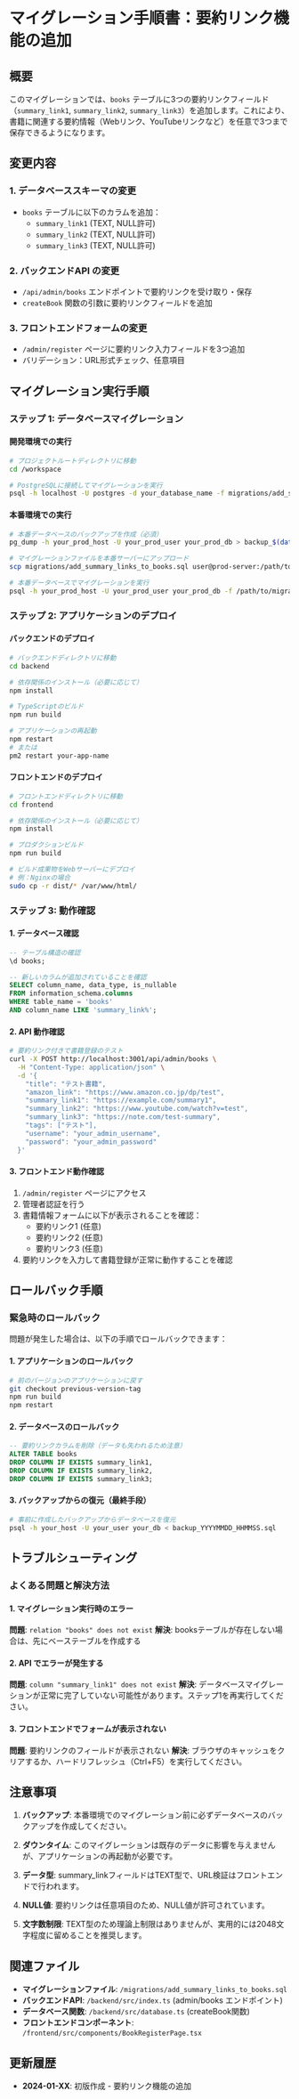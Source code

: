 # マイグレーション手順書：要約リンク機能の追加

## 概要
このマイグレーションでは、`books` テーブルに3つの要約リンクフィールド（`summary_link1`, `summary_link2`, `summary_link3`）を追加します。これにより、書籍に関連する要約情報（Webリンク、YouTubeリンクなど）を任意で3つまで保存できるようになります。

## 変更内容

### 1. データベーススキーマの変更
- `books` テーブルに以下のカラムを追加：
  - `summary_link1` (TEXT, NULL許可)
  - `summary_link2` (TEXT, NULL許可)  
  - `summary_link3` (TEXT, NULL許可)

### 2. バックエンドAPI の変更
- `/api/admin/books` エンドポイントで要約リンクを受け取り・保存
- `createBook` 関数の引数に要約リンクフィールドを追加

### 3. フロントエンドフォームの変更
- `/admin/register` ページに要約リンク入力フィールドを3つ追加
- バリデーション：URL形式チェック、任意項目

## マイグレーション実行手順

### ステップ 1: データベースマイグレーション

#### 開発環境での実行
```bash
# プロジェクトルートディレクトリに移動
cd /workspace

# PostgreSQLに接続してマイグレーションを実行
psql -h localhost -U postgres -d your_database_name -f migrations/add_summary_links_to_books.sql
```

#### 本番環境での実行
```bash
# 本番データベースのバックアップを作成（必須）
pg_dump -h your_prod_host -U your_prod_user your_prod_db > backup_$(date +%Y%m%d_%H%M%S).sql

# マイグレーションファイルを本番サーバーにアップロード
scp migrations/add_summary_links_to_books.sql user@prod-server:/path/to/migrations/

# 本番データベースでマイグレーションを実行
psql -h your_prod_host -U your_prod_user your_prod_db -f /path/to/migrations/add_summary_links_to_books.sql
```

### ステップ 2: アプリケーションのデプロイ

#### バックエンドのデプロイ
```bash
# バックエンドディレクトリに移動
cd backend

# 依存関係のインストール（必要に応じて）
npm install

# TypeScriptのビルド
npm run build

# アプリケーションの再起動
npm restart
# または
pm2 restart your-app-name
```

#### フロントエンドのデプロイ
```bash
# フロントエンドディレクトリに移動
cd frontend

# 依存関係のインストール（必要に応じて）
npm install

# プロダクションビルド
npm run build

# ビルド成果物をWebサーバーにデプロイ
# 例：Nginxの場合
sudo cp -r dist/* /var/www/html/
```

### ステップ 3: 動作確認

#### 1. データベース確認
```sql
-- テーブル構造の確認
\d books;

-- 新しいカラムが追加されていることを確認
SELECT column_name, data_type, is_nullable 
FROM information_schema.columns 
WHERE table_name = 'books' 
AND column_name LIKE 'summary_link%';
```

#### 2. API 動作確認
```bash
# 要約リンク付きで書籍登録のテスト
curl -X POST http://localhost:3001/api/admin/books \
  -H "Content-Type: application/json" \
  -d '{
    "title": "テスト書籍",
    "amazon_link": "https://www.amazon.co.jp/dp/test",
    "summary_link1": "https://example.com/summary1",
    "summary_link2": "https://www.youtube.com/watch?v=test",
    "summary_link3": "https://note.com/test-summary",
    "tags": ["テスト"],
    "username": "your_admin_username",
    "password": "your_admin_password"
  }'
```

#### 3. フロントエンド動作確認
1. `/admin/register` ページにアクセス
2. 管理者認証を行う
3. 書籍情報フォームに以下が表示されることを確認：
   - 要約リンク1 (任意)
   - 要約リンク2 (任意) 
   - 要約リンク3 (任意)
4. 要約リンクを入力して書籍登録が正常に動作することを確認

## ロールバック手順

### 緊急時のロールバック
問題が発生した場合は、以下の手順でロールバックできます：

#### 1. アプリケーションのロールバック
```bash
# 前のバージョンのアプリケーションに戻す
git checkout previous-version-tag
npm run build
npm restart
```

#### 2. データベースのロールバック
```sql
-- 要約リンクカラムを削除（データも失われるため注意）
ALTER TABLE books 
DROP COLUMN IF EXISTS summary_link1,
DROP COLUMN IF EXISTS summary_link2,
DROP COLUMN IF EXISTS summary_link3;
```

#### 3. バックアップからの復元（最終手段）
```bash
# 事前に作成したバックアップからデータベースを復元
psql -h your_host -U your_user your_db < backup_YYYYMMDD_HHMMSS.sql
```

## トラブルシューティング

### よくある問題と解決方法

#### 1. マイグレーション実行時のエラー
**問題**: `relation "books" does not exist`
**解決**: booksテーブルが存在しない場合は、先にベーステーブルを作成する

#### 2. API でエラーが発生する
**問題**: `column "summary_link1" does not exist`
**解決**: データベースマイグレーションが正常に完了していない可能性があります。ステップ1を再実行してください。

#### 3. フロントエンドでフォームが表示されない
**問題**: 要約リンクのフィールドが表示されない
**解決**: ブラウザのキャッシュをクリアするか、ハードリフレッシュ（Ctrl+F5）を実行してください。

## 注意事項

1. **バックアップ**: 本番環境でのマイグレーション前に必ずデータベースのバックアップを作成してください。

2. **ダウンタイム**: このマイグレーションは既存のデータに影響を与えませんが、アプリケーションの再起動が必要です。

3. **データ型**: summary_linkフィールドはTEXT型で、URL検証はフロントエンドで行われます。

4. **NULL値**: 要約リンクは任意項目のため、NULL値が許可されています。

5. **文字数制限**: TEXT型のため理論上制限はありませんが、実用的には2048文字程度に留めることを推奨します。

## 関連ファイル

- **マイグレーションファイル**: `/migrations/add_summary_links_to_books.sql`
- **バックエンドAPI**: `/backend/src/index.ts` (admin/books エンドポイント)
- **データベース関数**: `/backend/src/database.ts` (createBook関数)
- **フロントエンドコンポーネント**: `/frontend/src/components/BookRegisterPage.tsx`

## 更新履歴

- **2024-01-XX**: 初版作成 - 要約リンク機能の追加